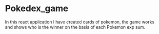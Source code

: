 # Pokedex_game
In this react application I have created cards of pokemon, the game works and shows who is the winner on the basis of each Pokemon exp sum.
